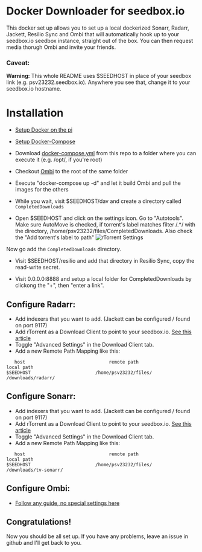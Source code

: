 # Docker Downloader for seedbox.io

This docker set up allows you to set up a local dockerized Sonarr, Radarr, Jackett, Resilio Sync and Ombi that will automatically hook up to your seedbox.io seedbox instance, straight out of the box. You can then request media thorugh Ombi and invite your friends.

### Caveat:

**Warning:** This whole README uses $SEEDHOST in place of your seedbox link (e.g. psv23232.seedbox.io). Anywhere you see that, change it to your seedbox.io hostname.


# Installation

* [Setup Docker on the pi](https://blog.hypriot.com/getting-started-with-docker-and-linux-on-the-raspberry-pi/)

* [Setup Docker-Compose](https://www.berthon.eu/2017/getting-docker-compose-on-raspberry-pi-arm-the-easy-way/)

* Download [docker-compose.yml](https://raw.githubusercontent.com/Fredddi43/seedboxio-docker-downloader-raspberry/master/docker-compose.yml) from this repo to a folder where you can execute it (e.g. /opt/, if you're root)

* Checkout [Ombi](https://github.com/linuxserver/docker-ombi-armhf) to the root of the same folder

* Execute "docker-compose up -d" and let it build Ombi and pull the images for the others

* While you wait, visit $SEEDHOST/dav  and create a directory called `CompletedDownloads`

* Open $SEEDHOST  and click on the settings icon. Go to "Autotools". Make sure AutoMove is checked, if torrent's label matches filter /.*/ with the directory, /home/psv23232/files/CompletedDownloads. Also check the "Add torrent's label to path"
![rTorrent Settings](https://github.com/hjhart/docker-downloader/blob/master/assets/rtorrent_settings.png)

Now go add the `CompletedDownloads` directory.

* Visit $SEEDHOST/resilio and add that directory in Resilio Sync, copy the read-write secret.

* Visit 0.0.0.0:8888 and setup a local folder for CompletedDownloads by clickong the "+", then "enter a link".

## Configure Radarr:

* Add indexers that you want to add. (Jackett can be configured / found on port 9117)
* Add rTorrent as a Download Client to point to your seedbox.io. [See this article](https://panel.seedbox.io/index.php?rp=/knowledgebase/41/How-to-connect-Sonarr-to-your-service.html)
* Toggle "Advanced Settings" in the Download Client tab.
* Add a new Remote Path Mapping like this:

```
   host                               remote path                                        local path
$SEEDHOST                        /home/psv23232/files/                                       /downloads/radarr/

```

## Configure Sonarr: 

* Add indexers that you want to add. (Jackett can be configured / found on port 9117)
* Add rTorrent as a Download Client to point to your seedbox.io. [See this article](https://panel.seedbox.io/index.php?rp=/knowledgebase/41/How-to-connect-Sonarr-to-your-service.html)
* Toggle "Advanced Settings" in the Download Client tab.
* Add a new Remote Path Mapping like this:

```
   host                               remote path                                        local path
$SEEDHOST                        /home/psv23232/files/                                       /downloads/tv-sonarr/

```
## Configure Ombi:

* [Follow any guide, no special settings here](https://github.com/Cloudbox/Cloudbox/wiki/Install:-Ombi)


## Congratulations!

Now you should be all set up. If you have any problems, leave an issue in github and I'll get back to you.


